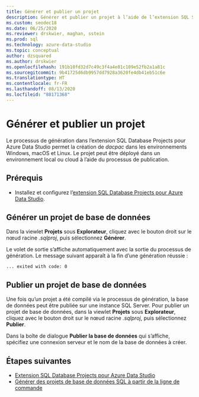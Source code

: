 ```yaml
---
title: Générer et publier un projet
description: Générer et publier un projet à l’aide de l’extension SQL Server Database Projects
ms.custom: seodec18
ms.date: 06/25/2020
ms.reviewer: drskwier, maghan, sstein
ms.prod: sql
ms.technology: azure-data-studio
ms.topic: conceptual
author: dzsquared
ms.author: drskwier
ms.openlocfilehash: 191b10fd32d7c49c3f4a4e81c109e52fb2a1a81c
ms.sourcegitcommit: 9b41725d6db9957dd7928a3620fe4db41eb51c6e
ms.translationtype: HT
ms.contentlocale: fr-FR
ms.lasthandoff: 08/13/2020
ms.locfileid: "88171368"
---
```

# <a name="build-and-publish-a-project"></a>Générer et publier un projet

Le processus de génération dans l’extension SQL Database Projects pour Azure Data Studio permet la création de *dacpac* dans les environnements Windows, macOS et Linux. Le projet peut être déployé dans un environnement local ou cloud à l’aide du processus de publication.

## <a name="prerequisites"></a>Prérequis
- Installez et configurez l’[extension SQL Database Projects pour Azure Data Studio](sql-database-project-extension.md).


## <a name="build-a-database-project"></a>Générer un projet de base de données

 Dans la viewlet **Projets** sous **Explorateur**, cliquez avec le bouton droit sur le nœud racine *.sqlproj*, puis sélectionnez **Générer**.

 Le volet de sortie s’affiche automatiquement avec la sortie du processus de génération.  Le message suivant apparaît à la fin d’une génération réussie : 

 ``` ... exited with code: 0 ```

## <a name="publish-a-database-project"></a>Publier un projet de base de données

Une fois qu’un projet a été compilé via le processus de génération, la base de données peut être publiée sur une instance SQL Server. Pour publier un projet de base de données, dans la viewlet **Projets** sous **Explorateur**, cliquez avec le bouton droit sur le nœud racine *.sqlproj*, puis sélectionnez **Publier**.

Dans la boîte de dialogue **Publier la base de données** qui s’affiche, spécifiez une connexion serveur et le nom de la base de données à créer.

## <a name="next-steps"></a>Étapes suivantes

- [Extension SQL Database Projects pour Azure Data Studio](sql-database-project-extension.md)
- [Générer des projets de base de données SQL à partir de la ligne de commande](sql-database-project-extension-build-from-command-line.md)
